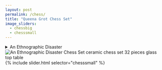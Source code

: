 ```yaml
---
layout: post
permalink: /chess/
title: "Queena Grot Chess Set"
image_sliders:
  - chessbig
  - chesssmall
---
```

<section class="section fadeup">

<!-- <h2>{{ page.title }}</h2>
  <p>{{ page.meta }}</p> -->

  <div class="col-1-2 lift">
    <details>
      <summary>An Ethnographic Disaster</summary>
      <br>Ceramic Chess Set
      <br>w/ Glass Top Table
      <br>600 x 600 x 520 cm
      <br><br>ain't nuthin
      <br>black and white
      <br>anymore
      <br>get used to it
      <br><br>Enquire to purchase
      <br>via <a href="mailto:queenagrot@gmail.com">Email</a>/<a href="https://www.instagram.com/queena_grot/" target="_blank">Instagram</a>
    </details>
    <img src="/assets/images/chess/IMG_8861.JPG" alt="An Ethnographic Disaster Chess Set ceramic chess set 32 pieces glass top table"/>
    <!-- <div id="slideshow">
    {% include slider.html selector="chessbig" %}
    </div>  -->
  </div>

  <div class="col-1-2 lift">
    <div id="slideshow">
    {% include slider.html selector="chesssmall" %}
    </div> 
  </div>

  <!-- <div class="col-1-1">
    <img src="/assets/images/chess/IMG_8865.JPG" alt="Queena Grot Chess Set"/>
  </div> -->

</section>
